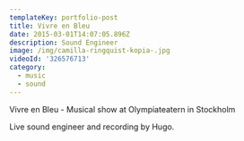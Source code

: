 ```yaml
---
templateKey: portfolio-post
title: Vivre en Bleu
date: 2015-03-01T14:07:05.896Z
description: Sound Engineer
image: /img/camilla-ringquist-kopia-.jpg
videoId: '326576713'
category:
  - music
  - sound
---
```

Vivre en Bleu - Musical show at Olympiateatern in Stockholm 



Live sound engineer and recording by Hugo.
